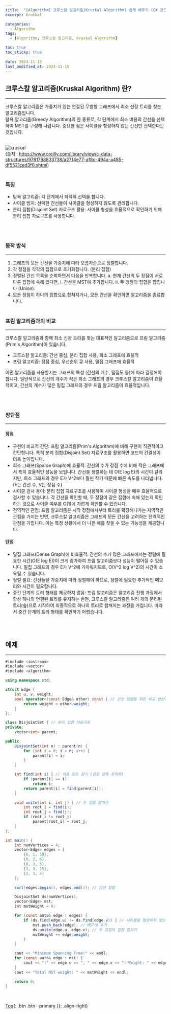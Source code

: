 ```yaml
---
title:  "[Algorithm] 크루스칼 알고리즘(Kruskal Algorithm) 쉽게 배우기 (C# 코드 예제 포함)"
excerpt: Kruskal

categories:
  - Algorithm
tags:
  - [Algorithm, 크루스칼 알고리즘, Kruskal Algorithm]

toc: true
toc_sticky: true
 
date: 2024-11-15
last_modified_at: 2024-11-15
---
```


## 크루스칼 알고리즘(Kruskal Algorithm) 란?
---
크루스칼 알고리즘은 가중치가 있는 연결된 무방향 그래프에서 최소 신장 트리를 찾는 알고리즘입니다.<br>
탐욕 알고리즘(Greedy Algorithm)의 한 종류로, 각 단계에서 최소 비용의 간선을 선택하여 MST를 구성해 나갑니다.
중요한 점은 사이클을 형성하지 않는 간선만 선택한다는 것입니다.<br><br>


![kruskal](https://github.com/user-attachments/assets/8223da35-bfb8-4efe-8a6e-14221614a991)<br>
(출처 : https://www.oreilly.com/library/view/c-data-structures/9781788833738/a2714e77-af8c-494a-a485-df5521ced3f0.xhtml)
<br><br>

### 특징
* 탐욕 알고리즘: 각 단계에서 최적의 선택을 합니다.
* 사이클 방지: 선택한 간선들이 사이클을 형성하지 않도록 관리합니다.
* 분리 집합(Disjoint Set) 자료구조 활용: 사이클 형성을 효율적으로 확인하기 위해 분리 집합 자료구조를 사용합니다.

<br><br>

### 동작 방식
---
1. 그래프의 모든 간선을 가중치에 따라 오름차순으로 정렬합니다.
2. 각 정점을 각각의 집합으로 초기화합니다. (분리 집합)
3. 정렬된 간선 목록을 순회하면서 다음을 반복합니다. a. 현재 간선의 두 정점이 서로 다른 집합에 속해 있다면, i. 간선을 MST에 추가합니다. ii. 두 정점의 집합을 합칩니다 (Union).
4. 모든 정점이 하나의 집합으로 합쳐지거나, 모든 간선을 확인하면 알고리즘을 종료합니다.
<br><br>

### 프림 알고리즘과의 비교
---
크루스칼 알고리즘과 함께 최소 신장 트리를 찾는 대표적인 알고리즘으로 프림 알고리즘(Prim's Algorithm)이 있습니다.

* 크루스칼 알고리즘: 간선 중심, 분리 집합 사용, 희소 그래프에 효율적
* 프림 알고리즘: 정점 중심, 우선순위 큐 사용, 밀집 그래프에 효율적

어떤 알고리즘을 사용할지는 그래프의 특성 (간선의 개수, 밀집도 등)에 따라 결정해야 합니다.
일반적으로 간선의 개수가 적은 희소 그래프의 경우 크루스칼 알고리즘이 효율적이고, 간선의 개수가 많은 밀집 그래프의 경우 프림 알고리즘이 효율적입니다.

<br><br>

### 장단점
---
#### 장점
* 구현이 비교적 간단: 프림 알고리즘(Prim's Algorithm)에 비해 구현이 직관적이고 간단합니다. 특히 분리 집합(Disjoint Set) 자료구조를 활용하면 코드의 간결성이 더욱 높아집니다.
* 희소 그래프(Sparse Graph)에 효율적: 간선의 수가 정점 수에 비해 적은 그래프에서 특히 효율적인 성능을 보입니다. 간선을 정렬하는 데 O(E log E)의 시간이 걸리지만, 희소 그래프의 경우 E가 V^2보다 훨씬 작기 때문에 빠른 속도를 나타냅니다. (E는 간선 수, V는 정점 수)
* 사이클 검사 용이: 분리 집합 자료구조를 사용하여 사이클 형성을 매우 효율적으로 검사할 수 있습니다. 각 간선을 확인할 때, 두 정점이 같은 집합에 속해 있는지 확인하는 것으로 사이클 여부를 O(1)에 가깝게 확인할 수 있습니다.
* 전역적인 관점: 프림 알고리즘은 시작 정점에서부터 트리를 확장해나가는 지역적인 관점을 가지는 반면, 크루스칼 알고리즘은 그래프의 모든 간선을 고려하는 전역적인 관점을 가집니다. 이는 특정 상황에서 더 나은 해를 찾을 수 있는 가능성을 제공합니다.

#### 단점
* 밀집 그래프(Dense Graph)에 비효율적: 간선의 수가 많은 그래프에서는 정렬에 필요한 시간(O(E log E))이 크게 증가하여 프림 알고리즘보다 성능이 떨어질 수 있습니다. 밀집 그래프의 경우 E가 V^2에 가까워지므로, O(V^2 log V^2)의 시간이 소요될 수 있습니다.
* 정렬 필요: 간선들을 가중치에 따라 정렬해야 하므로, 정렬에 필요한 추가적인 메모리와 시간이 필요합니다.
* 중간 단계의 트리 형태를 제공하지 않음: 프림 알고리즘은 알고리즘 진행 과정에서 항상 하나의 연결된 트리를 유지하는 반면, 크루스칼 알고리즘은 여러 개의 분리된 트리(숲)으로 시작하여 최종적으로 하나의 트리로 합쳐지는 과정을 거칩니다. 따라서 중간 단계의 트리 형태를 확인하기 어렵습니다.

<br><br>

## 예제
---

```c#
#include <iostream>
#include <vector>
#include <algorithm>

using namespace std;

struct Edge {
    int u, v, weight;
    bool operator<(const Edge& other) const { // 간선 정렬을 위한 비교 연산자
        return weight < other.weight;
    }
};

class DisjointSet { // 분리 집합 자료구조
private:
    vector<int> parent;

public:
    DisjointSet(int n) : parent(n) {
        for (int i = 0; i < n; i++) {
            parent[i] = i;
        }
    }

    int find(int i) { // 대표 원소 찾기 (경로 압축 최적화)
        if (parent[i] == i)
            return i;
        return parent[i] = find(parent[i]);
    }

    void unite(int i, int j) { // 두 집합 합치기
        int root_i = find(i);
        int root_j = find(j);
        if (root_i != root_j)
            parent[root_i] = root_j;
    }
};

int main() {
    int numVertices = 4;
    vector<Edge> edges = {
        {0, 1, 10},
        {0, 2, 6},
        {0, 3, 5},
        {1, 3, 15},
        {2, 3, 4}
    };

    sort(edges.begin(), edges.end()); // 간선 정렬

    DisjointSet ds(numVertices);
    vector<Edge> mst;
    int mstWeight = 0;

    for (const auto& edge : edges) {
        if (ds.find(edge.u) != ds.find(edge.v)) { // 사이클을 형성하지 않는 경우
            mst.push_back(edge); // MST에 추가
            ds.unite(edge.u, edge.v); // 두 정점의 집합 합치기
            mstWeight += edge.weight;
        }
    }

    cout << "Minimum Spanning Tree:" << endl;
    for (const auto& edge : mst) {
        cout << "(" << edge.u << ", " << edge.v << ") Weight: " << edge.weight << endl;
    }
    cout << "Total MST weight: " << mstWeight << endl;

    return 0;
}
```

<br>

[Top](#){: .btn .btn--primary }{: .align-right}
